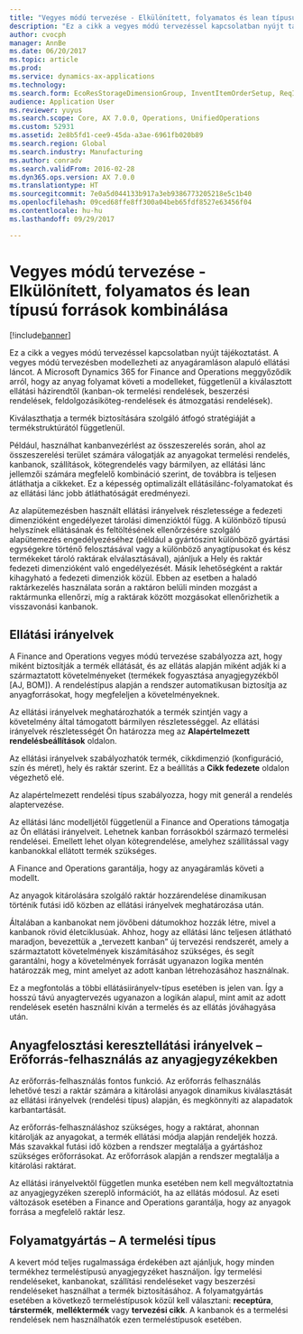 ```yaml
---
title: "Vegyes módú tervezése - Elkülönített, folyamatos és lean típusú források kombinálása"
description: "Ez a cikk a vegyes módú tervezéssel kapcsolatban nyújt tájékoztatást. A vegyes módú tervezésben modellezheti az anyagáramláson alapuló ellátási láncot. A Microsoft Dynamics 365 for Finance and Operations meggyőződik arról, hogy az anyag folyamat követi a modelleket, függetlenül a kiválasztott ellátási házirendtől (kanban-ok termelési rendelések, beszerzési rendelések, feldolgozásiköteg-rendelések és átmozgatási rendelések)."
author: cvocph
manager: AnnBe
ms.date: 06/20/2017
ms.topic: article
ms.prod: 
ms.service: dynamics-ax-applications
ms.technology: 
ms.search.form: EcoResStorageDimensionGroup, InventItemOrderSetup, ReqItemTable
audience: Application User
ms.reviewer: yuyus
ms.search.scope: Core, AX 7.0.0, Operations, UnifiedOperations
ms.custom: 52931
ms.assetid: 2e8b5fd1-cee9-45da-a3ae-6961fb020b89
ms.search.region: Global
ms.search.industry: Manufacturing
ms.author: conradv
ms.search.validFrom: 2016-02-28
ms.dyn365.ops.version: AX 7.0.0
ms.translationtype: HT
ms.sourcegitcommit: 7e0a5d044133b917a3eb9386773205218e5c1b40
ms.openlocfilehash: 09ced68ffe8ff300a04beb65fdf8527e63456f04
ms.contentlocale: hu-hu
ms.lasthandoff: 09/29/2017

---
```


# <a name="mixed-mode-planning---combine-discrete-process-and-lean-sourcing"></a>Vegyes módú tervezése - Elkülönített, folyamatos és lean típusú források kombinálása

[!include[banner](../includes/banner.md)]


Ez a cikk a vegyes módú tervezéssel kapcsolatban nyújt tájékoztatást. A vegyes módú tervezésben modellezheti az anyagáramláson alapuló ellátási láncot. A Microsoft Dynamics 365 for Finance and Operations meggyőződik arról, hogy az anyag folyamat követi a modelleket, függetlenül a kiválasztott ellátási házirendtől (kanban-ok termelési rendelések, beszerzési rendelések, feldolgozásiköteg-rendelések és átmozgatási rendelések). 

Kiválaszthatja a termék biztosítására szolgáló átfogó stratégiáját a termékstruktúrától függetlenül.  

Például, használhat kanbanvezérlést az összeszerelés során, ahol az összeszerelési terület számára válogatják az anyagokat termelési rendelés, kanbanok, szállítások, kötegrendelés vagy bármilyen, az ellátási lánc jellemzői számára megfelelő kombináció szerint, de továbbra is teljesen átláthatja a cikkeket. Ez a képesség optimalizált ellátásilánc-folyamatokat és az ellátási lánc jobb átláthatóságát eredményezi.  

Az alapütemezésben használt ellátási irányelvek részletessége a fedezeti dimenzióként engedélyezet tárolási dimenzióktól függ. A különböző típusú helyszínek ellátásának és feltöltésének ellenőrzésére szolgáló alapütemezés engedélyezéséhez (például a gyártószint különböző gyártási egységekre történő felosztásával vagy a különböző anyagtípusokat és kész termékeket tároló raktárak elválasztásával), ajánljuk a Hely és raktár fedezeti dimenzióként való engedélyezését. Másik lehetőségként a raktár kihagyható a fedezeti dimenziók közül. Ebben az esetben a haladó raktárkezelés használata során a raktáron belüli minden mozgást a raktármunka ellenőrzi, míg a raktárak között mozgásokat ellenőrizhetik a visszavonási kanbanok.

## <a name="supply-policies"></a>Ellátási irányelvek
A Finance and Operations vegyes módú tervezése szabályozza azt, hogy miként biztosítják a termék ellátását, és az ellátás alapján miként adják ki a származtatott követelményeket (termékek fogyasztása anyagjegyzékből \[AJ, BOM\]). A rendeléstípus alapján a rendszer automatikusan biztosítja az anyagforrásokat, hogy megfeleljen a követelményeknek.  

Az ellátási irányelvek meghatározhatók a termék szintjén vagy a követelmény által támogatott bármilyen részletességgel. Az ellátási irányelvek részletességét Ön határozza meg az **Alapértelmezett rendelésbeállítások** oldalon.  

Az ellátási irányelvek szabályozhatók termék, cikkdimenzió (konfiguráció, szín és méret), hely és raktár szerint. Ez a beállítás a **Cikk fedezete** oldalon végezhető elé.  

Az alapértelmezett rendelési típus szabályozza, hogy mit generál a rendelés alaptervezése.  

Az ellátási lánc modelljétől függetlenül a Finance and Operations támogatja az Ön ellátási irányelveit. Lehetnek kanban forrásokból származó termelési rendelései. Emellett lehet olyan kötegrendelése, amelyhez szállítással vagy kanbanokkal ellátott termék szükséges.  

A Finance and Operations garantálja, hogy az anyagáramlás követi a modellt.  

Az anyagok kitárolására szolgáló raktár hozzárendelése dinamikusan történik futási idő közben az ellátási irányelvek meghatározása után.  

Általában a kanbanokat nem jövőbeni dátumokhoz hozzák létre, mivel a kanbanok rövid életciklusúak. Ahhoz, hogy az ellátási lánc teljesen átlátható maradjon, bevezettük a „tervezett kanban” új tervezési rendszerét, amely a származtatott követelmények kiszámításához szükséges, és segít garantálni, hogy a követelmények forrását ugyanazon logika mentén határozzák meg, mint amelyet az adott kanban létrehozásához használnak.  

Ez a megfontolás a többi ellátásiirányelv-típus esetében is jelen van. Így a hosszú távú anyagtervezés ugyanazon a logikán alapul, mint amit az adott rendelések esetén használni kíván a termelés és az ellátás jóváhagyása után.

## <a name="materials-allocation-crosssupply-policy--resource-consumption-on-boms"></a>Anyagfelosztási keresztellátási irányelvek – Erőforrás-felhasználás az anyagjegyzékekben
Az erőforrás-felhasználás fontos funkció. Az erőforrás felhasználás lehetővé teszi a raktár számára a kitárolási anyagok dinamikus kiválasztását az ellátási irányelvek (rendelési típus) alapján, és megkönnyíti az alapadatok karbantartását.  

Az erőforrás-felhasználáshoz szükséges, hogy a raktárat, ahonnan kitárolják az anyagokat, a termék ellátási módja alapján rendeljék hozzá. Más szavakkal futási idő közben a rendszer megtalálja a gyártáshoz szükséges erőforrásokat. Az erőforrások alapján a rendszer megtalálja a kitárolási raktárat.  

Az ellátási irányelvektől független munka esetében nem kell megváltoztatnia az anyagjegyzéken szereplő információt, ha az ellátás módosul. Az eseti változások esetében a Finance and Operations garantálja, hogy az anyagok forrása a megfelelő raktár lesz.

## <a name="process-manufacturing--the-production-type"></a>Folyamatgyártás – A termelési típus
A kevert mód teljes rugalmassága érdekében azt ajánljuk, hogy minden termékhez termeléstípusú anyagjegyzéket használjon. Így termelési rendeléseket, kanbanokat, szállítási rendeléseket vagy beszerzési rendeléseket használhat a termék biztosításához. A folyamatgyártás esetében a következő termeléstípusok közül kell választani: **receptúra**, **társtermék**, **melléktermék** vagy **tervezési cikk**. A kanbanok és a termelési rendelések nem használhatók ezen termeléstípusok esetében.




